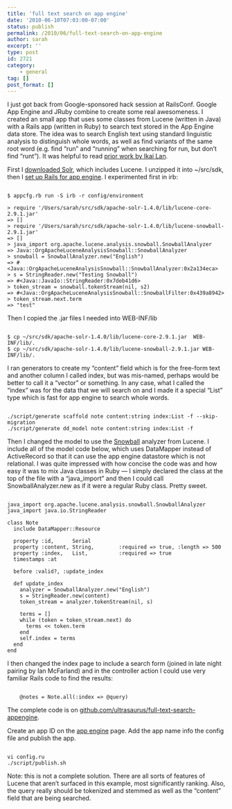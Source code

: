 ```yaml
---
title: 'full text search on app engine'
date: '2010-06-10T07:03:00-07:00'
status: publish
permalink: /2010/06/full-text-search-on-app-engine
author: sarah
excerpt: ''
type: post
id: 2721
category:
    - general
tag: []
post_format: []
---
```

I just got back from Google-sponsored hack session at RailsConf. Google App Engine and JRuby combine to create some real awesomeness. I created an small app that uses some classes from Lucene (written in Java) with a Rails app (written in Ruby) to search text stored in the App Engine data store. The idea was to search English text using standard linguistic analysis to distinguish whole words, as well as find variants of the same root word (e.g. find “run” and “running” when searching for run, but don’t find “runt”). It was helpful to read [prior work by Ikai Lan](http://ikaisays.com/2010/04/25/jruby-in-memory-search-example-with-lucene-3-0-1/).

First I [downloaded Solr](//www.motorlogy.com/apachemirror/lucene/solr/1.4.0/), which includes Lucene. I unzipped it into ~/src/sdk, then I [set up Rails for app engine](http://gist.github.com/268192). I experimented first in irb:

```

$ appcfg.rb run -S irb -r config/environment

> require '/Users/sarah/src/sdk/apache-solr-1.4.0/lib/lucene-core-2.9.1.jar'
=> []
> require '/Users/sarah/src/sdk/apache-solr-1.4.0/lib/lucene-snowball-2.9.1.jar'
=> []
> java_import org.apache.lucene.analysis.snowball.SnowballAnalyzer              
=> Java::OrgApacheLuceneAnalysisSnowball::SnowballAnalyzer
> snowball = SnowballAnalyzer.new("English")
=> #<Java::OrgApacheLuceneAnalysisSnowball::SnowballAnalyzer:0x2a134eca>
> s = StringReader.new("Testing Snowball")
=> #<Java::JavaIo::StringReader:0x7deb41d6>
> token_stream = snowball.tokenStream(nil, s2)
=> #<Java::OrgApacheLuceneAnalysisSnowball::SnowballFilter:0x439a8942>
> token_stream.next.term
=> "test"
```

Then I copied the .jar files I needed into WEB-INF/lib

```

$ cp ~/src/sdk/apache-solr-1.4.0/lib/lucene-core-2.9.1.jar  WEB-INF/lib/.
$ cp ~/src/sdk/apache-solr-1.4.0/lib/lucene-snowball-2.9.1.jar WEB-INF/lib/.
```

I ran generators to create my “content” field which is for the free-form text and another column I called index, but was mis-named, perhaps would be better to call it a “vector” or something. In any case, what I called the “index” was for the data that we will search on and I made it a special “List” type which is fast for app engine to search whole words.

```

./script/generate scaffold note content:string index:List -f --skip-migration
./script/generate dd_model note content:string index:List -f 
```

Then I changed the model to use the [Snowball](http://snowball.tartarus.org/texts/introduction.html) analyzer from Lucene. I include all of the model code below, which uses DataMapper instead of ActiveRecord so that it can use the app engine datastore which is not relational. I was quite impressed with how concise the code was and how easy it was to mix Java classes in Ruby — I simply declared the class at the top of the file with a “java\_import” and then I could call SnowballAnalyzer.new as if it were a regular Ruby class. Pretty sweet.

```

java_import org.apache.lucene.analysis.snowball.SnowballAnalyzer
java_import java.io.StringReader

class Note
  include DataMapper::Resource
  
  property :id,      Serial
  property :content, String,        :required => true, :length => 500
  property :index,   List,          :required => true
  timestamps :at 

  before :valid?, :update_index

  def update_index
    analyzer = SnowballAnalyzer.new("English")
    s = StringReader.new(content)
    token_stream = analyzer.tokenStream(nil, s)

    terms = []
    while (token = token_stream.next) do
      terms << token.term 
    end
    self.index = terms
  end
end
```

I then changed the index page to include a search form (joined in late night pairing by Ian McFarland) and in the controller action I could use very familiar Rails code to find the results:

```

    @notes = Note.all(:index => @query)
```

The complete code is on [github.com/ultrasaurus/full-text-search-appengine](http://github.com/ultrasaurus/full-text-search-appengine).

Create an app ID on the [app engine](https://appengine.google.com/) page. Add the app name info the config file and publish the app.

```

vi config.ru 
./script/publish.sh 
```

Note: this is not a complete solution. There are all sorts of features of Lucene that aren’t surfaced in this example, most significantly ranking. Also, the query really should be tokenized and stemmed as well as the “content” field that are being searched.